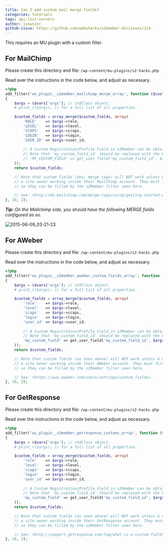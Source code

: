 ```yaml
---
title: Can I add custom mail merge fields?
categories: tutorials
tags: api-list-servers
author: jaswsinc
github-issue: https://github.com/websharks/s2member-kb/issues/114
---
```


This requires an MU plugin with a custom filter.

## For MailChimp

Please create this directory and file:
`/wp-content/mu-plugins/s2-hacks.php`

Read over the instructions in the code below, and adjust as necessary.

```php
<?php
add_filter('ws_plugin__s2member_mailchimp_merge_array', function ($custom_fields, $vars)
{
    $args = &$vars['args']; // stdClass object.
    # print_r($args); // for a full list of all properties.

    $custom_fields = array_merge($custom_fields, array(
        'ROLE'    => $args->role,
        'LEVEL'   => $args->level,
        'CCAPS'   => $args->ccaps,
        'LOGIN'   => $args->login,
        'USER_ID' => $args->user_id,
        
        // A Custom Registration/Profile Field in s2Member can be obtained like this.
        // Note that `my_custom_field_id` should be replaced with the Unique ID that you configured for a field in s2Member.
        // 'MY_CUSTOM_FIELD' => get_user_field('my_custom_field_id', $args->user_id),
    ));
    return $custom_fields;

    // Note that custom fields (aka: merge tags) will NOT work unless & until they are created by
    // a site owner working inside their MailChimp account. They must first add the custom fields
    // so they can be filled by the s2Member filter seen here.

    // See: <http://kb.mailchimp.com/merge-tags/using/getting-started-with-merge-tags>
}, 10, 2);
```

_**Tip:** On the Mailchimp side, you should have the following MERGE fields configured as so._

![2015-06-09_03-21-23](https://cloud.githubusercontent.com/assets/1563559/8056637/a2a59748-0e56-11e5-805b-565266059aae.png)

## For AWeber

Please create this directory and file:
`/wp-content/mu-plugins/s2-hacks.php`

Read over the instructions in the code below, and adjust as necessary.

```php
<?php
add_filter('ws_plugin__s2member_aweber_custom_fields_array', function ($custom_fields, $vars)
{
    $args = &$vars['args']; // stdClass object.
    # print_r($args); // for a full list of all properties.

    $custom_fields = array_merge($custom_fields, array(
        'role'    => $args->role,
        'level'   => $args->level,
        'ccaps'   => $args->ccaps,
        'login'   => $args->login,
        'user_id' => $args->user_id,
        
        // A Custom Registration/Profile Field in s2Member can be obtained like this.
        // Note that `my_custom_field_id` should be replaced with the Unique ID that you configured for a field in s2Member.
        'my_custom_field' => get_user_field('my_custom_field_id', $args->user_id),
    ));
    return $custom_fields;

    // Note that custom fields (as seen above) will NOT work unless & until they are created by
    // a site owner working inside their AWeber account. They must first add the custom fields
    // so they can be filled by the s2Member filter seen here.

    // See: <https://www.aweber.com/users/settings/custom_fields>
}, 10, 2);
```

## For GetResponse

Please create this directory and file:
`/wp-content/mu-plugins/s2-hacks.php`

Read over the instructions in the code below, and adjust as necessary.

```php
<?php
add_filter('ws_plugin__s2member_getresponse_customs_array', function ($custom_fields, $vars)
{
    $args = &$vars['args']; // stdClass object.
    # print_r($args); // for a full list of all properties.

    $custom_fields = array_merge($custom_fields, array(
        'role'    => $args->role,
        'level'   => $args->level,
        'ccaps'   => $args->ccaps,
        'login'   => $args->login,
        'user_id' => $args->user_id,
        
        // A Custom Registration/Profile Field in s2Member can be obtained like this.
        // Note that `my_custom_field_id` should be replaced with the Unique ID that you configured for a field in s2Member.
        'my_custom_field' => get_user_field('my_custom_field_id', $args->user_id),
    ));
    return $custom_fields;

    // Note that custom fields (as seen above) will NOT work unless & until they are created by
    // a site owner working inside their GetResponse account. They must first add the custom fields
    // so they can be filled by the s2Member filter seen here.

    // See: <http://support.getresponse.com/faq/what-is-a-custom-field>
}, 10, 2);
```
